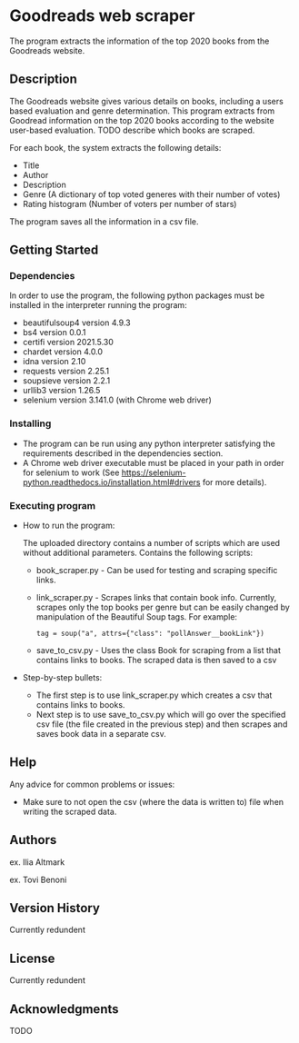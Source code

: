 # Goodreads web scraper

The program extracts the information of the top 2020 books from the Goodreads website.

## Description

The Goodreads website gives various details on books, including a users based evaluation 
and genre determination. This program extracts from Goodread information on the top 2020
books according to the website user-based evaluation. 
  TODO describe which books are scraped.

For each book, the system extracts the following details:
  - Title
  - Author
  - Description
  - Genre (A dictionary of top voted generes with their number of votes)
  - Rating histogram (Number of voters per number of stars)

The program saves all the information in a csv file.

## Getting Started

### Dependencies

In order to use the program, the following python packages must be installed in 
the interpreter running the program:
  - beautifulsoup4 version 4.9.3
  - bs4 version 0.0.1
  - certifi version 2021.5.30
  - chardet version 4.0.0
  - idna version 2.10
  - requests version 2.25.1
  - soupsieve version 2.2.1
  - urllib3 version 1.26.5
  - selenium version 3.141.0 (with Chrome web driver)

### Installing

- The program can be run using any python interpreter satisfying the requirements 
described in the dependencies section. 
- A Chrome web driver executable must be placed in your path in order for selenium to work 
  (See https://selenium-python.readthedocs.io/installation.html#drivers for more details).

### Executing program

* How to run the program:
  
  The uploaded directory contains a number of scripts which are used without
  additional parameters. Contains the following scripts:
  * book_scraper.py - Can be used for testing and scraping specific links.
  * link_scraper.py - Scrapes links that contain book info. Currently, scrapes
    only the top books per genre but can be easily changed by manipulation of 
    the Beautiful Soup tags. For example:
    
    ``tag = soup("a", attrs={"class": "pollAnswer__bookLink"})``
  * save_to_csv.py - Uses the class Book for scraping from a list that contains 
    links to books. The scraped data is then saved to a csv
* Step-by-step bullets:
  * The first step is to use link_scraper.py which creates a csv that contains 
    links to books.
  * Next step is to use save_to_csv.py which will go over the specified csv
    file (the file created in the previous step) and then scrapes and saves 
    book data in a separate csv.

## Help

Any advice for common problems or issues:
* Make sure to not open the csv (where the data is written to) file when writing the scraped data.

## Authors

ex. Ilia Altmark

ex. Tovi Benoni

## Version History

Currently redundent

## License

Currently redundent

## Acknowledgments

TODO
